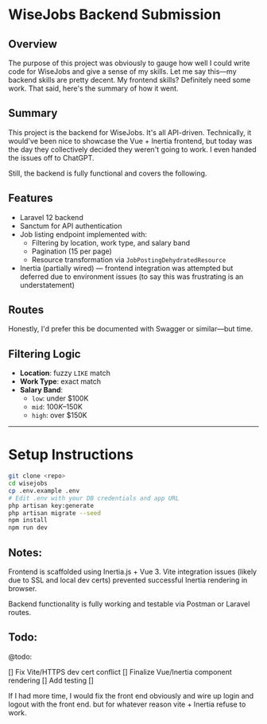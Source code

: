 # WiseJobs Backend Submission

## Overview

The purpose of this project was obviously to gauge how well I could write code for WiseJobs and give a sense of my skills. Let me say this—my backend skills are pretty decent. My frontend skills? Definitely need some work. That said, here's the summary of how it went.

## Summary

This project is the backend for WiseJobs. It's all API-driven. Technically, it would've been nice to showcase the Vue + Inertia frontend, but today was the day they collectively decided they weren't going to work. I even handed the issues off to ChatGPT.

Still, the backend is fully functional and covers the following.

## Features

- Laravel 12 backend
- Sanctum for API authentication
- Job listing endpoint implemented with:
  - Filtering by location, work type, and salary band
  - Pagination (15 per page)
  - Resource transformation via `JobPostingDehydratedResource`
- Inertia (partially wired) — frontend integration was attempted but deferred due to environment issues (to say this was frustrating is an understatement)

## Routes

Honestly, I'd prefer this be documented with Swagger or similar—but time.

## Filtering Logic

- **Location**: fuzzy `LIKE` match
- **Work Type**: exact match
- **Salary Band**:
  - `low`: under $100K
  - `mid`: $100K–$150K
  - `high`: over $150K

---

# Setup Instructions

```bash
git clone <repo>
cd wisejobs
cp .env.example .env
# Edit .env with your DB credentials and app URL
php artisan key:generate
php artisan migrate --seed
npm install
npm run dev
```

## Notes:

Frontend is scaffolded using Inertia.js + Vue 3.
Vite integration issues (likely due to SSL and local dev certs) prevented successful Inertia rendering in browser.

Backend functionality is fully working and testable via Postman or Laravel routes.

## Todo:

@todo:

[] Fix Vite/HTTPS dev cert conflict
[] Finalize Vue/Inertia component rendering
[] Add testing
[]

If I had more time, I would fix the front end obviously and wire up login and logout with the front end. but for whatever reason vite + Inertia refuse to work.


